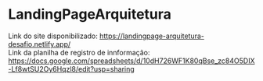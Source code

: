 # LandingPageArquitetura
Link do site disponibilizado: https://landingpage-arquitetura-desafio.netlify.app/ <br>
Link da planilha de registro de innformação: https://docs.google.com/spreadsheets/d/10dH726WF1K80qBse_zc84O5DIX-Lf8wtSU2Oy6Hqzl8/edit?usp=sharing
